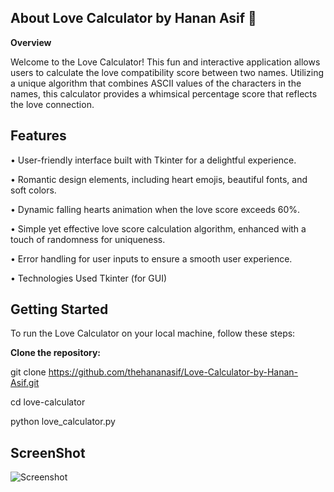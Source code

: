 ## **About Love Calculator by Hanan Asif 💖**

**Overview**

Welcome to the Love Calculator! This fun and interactive application allows users to calculate the love compatibility score between two names. Utilizing a unique algorithm that combines ASCII values of the characters in the names, this calculator provides a whimsical percentage score that reflects the love connection.


## **Features**

• User-friendly interface built with Tkinter for a delightful experience.

• Romantic design elements, including heart emojis, beautiful fonts, and soft colors.

• Dynamic falling hearts animation when the love score exceeds 60%.

• Simple yet effective love score calculation algorithm, enhanced with a touch of randomness for uniqueness.

• Error handling for user inputs to ensure a smooth user experience.

• Technologies Used Tkinter (for GUI)


## **Getting Started**

To run the Love Calculator on your local machine, follow these steps:

**Clone the repository:**

git clone https://github.com/thehananasif/Love-Calculator-by-Hanan-Asif.git

cd love-calculator

python love_calculator.py

## **ScreenShot**

![Screenshot](https://github.com/user-attachments/assets/fb8db501-9d08-4d7d-8339-60211c343926)
